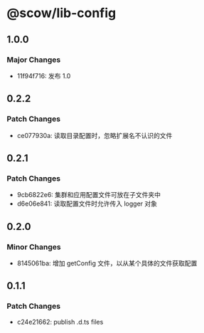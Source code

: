 # @scow/lib-config

## 1.0.0

### Major Changes

- 11f94f716: 发布 1.0

## 0.2.2

### Patch Changes

- ce077930a: 读取目录配置时，忽略扩展名不认识的文件

## 0.2.1

### Patch Changes

- 9cb6822e6: 集群和应用配置文件可放在子文件夹中
- d6e06e841: 读取配置文件时允许传入 logger 对象

## 0.2.0

### Minor Changes

- 8145061ba: 增加 getConfig 文件，以从某个具体的文件获取配置

## 0.1.1

### Patch Changes

- c24e21662: publish .d.ts files
